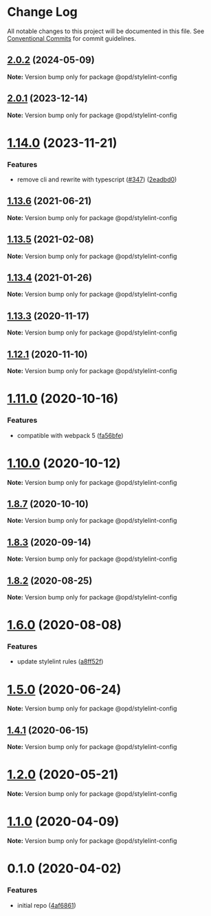# Change Log

All notable changes to this project will be documented in this file.
See [Conventional Commits](https://conventionalcommits.org) for commit guidelines.

## [2.0.2](https://github.com/open-data-plan/pangu/compare/v2.0.1...v2.0.2) (2024-05-09)

**Note:** Version bump only for package @opd/stylelint-config

## [2.0.1](https://github.com/open-data-plan/pangu/compare/v2.0.0...v2.0.1) (2023-12-14)

**Note:** Version bump only for package @opd/stylelint-config

# [1.14.0](https://github.com/open-data-plan/pangu/compare/v1.13.8...v1.14.0) (2023-11-21)

### Features

- remove cli and rewrite with typescript ([#347](https://github.com/open-data-plan/pangu/issues/347)) ([2eadbd0](https://github.com/open-data-plan/pangu/commit/2eadbd075db095d2c492a114b671b56ca8957d77))

## [1.13.6](https://github.com/open-data-plan/pangu/compare/v1.13.5...v1.13.6) (2021-06-21)

**Note:** Version bump only for package @opd/stylelint-config

## [1.13.5](https://github.com/open-data-plan/pangu/compare/v1.13.4...v1.13.5) (2021-02-08)

**Note:** Version bump only for package @opd/stylelint-config

## [1.13.4](https://github.com/open-data-plan/pangu/compare/v1.13.3...v1.13.4) (2021-01-26)

**Note:** Version bump only for package @opd/stylelint-config

## [1.13.3](https://github.com/open-data-plan/pangu/compare/v1.13.2...v1.13.3) (2020-11-17)

**Note:** Version bump only for package @opd/stylelint-config

## [1.12.1](https://github.com/open-data-plan/pangu/compare/v1.12.0...v1.12.1) (2020-11-10)

**Note:** Version bump only for package @opd/stylelint-config

# [1.11.0](https://github.com/open-data-plan/pangu/compare/v1.10.1...v1.11.0) (2020-10-16)

### Features

- compatible with webpack 5 ([fa56bfe](https://github.com/open-data-plan/pangu/commit/fa56bfee85001691f09d58375f290fe9f101cd95))

# [1.10.0](https://github.com/open-data-plan/pangu/compare/v1.9.2...v1.10.0) (2020-10-12)

**Note:** Version bump only for package @opd/stylelint-config

## [1.8.7](https://github.com/open-data-plan/pangu/compare/v1.8.6...v1.8.7) (2020-10-10)

**Note:** Version bump only for package @opd/stylelint-config

## [1.8.3](https://github.com/open-data-plan/pangu/compare/v1.8.2...v1.8.3) (2020-09-14)

**Note:** Version bump only for package @opd/stylelint-config

## [1.8.2](https://github.com/open-data-plan/pangu/compare/v1.8.1...v1.8.2) (2020-08-25)

**Note:** Version bump only for package @opd/stylelint-config

# [1.6.0](https://github.com/open-data-plan/pangu/compare/v1.5.1...v1.6.0) (2020-08-08)

### Features

- update stylelint rules ([a8ff52f](https://github.com/open-data-plan/pangu/commit/a8ff52f0d7a6d9ca4179720a100173246a67d154))

# [1.5.0](https://github.com/open-data-plan/pangu/compare/v1.4.1...v1.5.0) (2020-06-24)

**Note:** Version bump only for package @opd/stylelint-config

## [1.4.1](https://github.com/open-data-plan/pangu/compare/v1.4.0...v1.4.1) (2020-06-15)

**Note:** Version bump only for package @opd/stylelint-config

# [1.2.0](https://github.com/open-data-plan/pangu/compare/v1.1.0...v1.2.0) (2020-05-21)

**Note:** Version bump only for package @opd/stylelint-config

# [1.1.0](https://github.com/open-data-plan/pangu/compare/v1.0.0...v1.1.0) (2020-04-09)

**Note:** Version bump only for package @opd/stylelint-config

# 0.1.0 (2020-04-02)

### Features

- initial repo ([4af6861](https://github.com/open-data-plan/pangu/commit/4af68610cae7d78784c7b2e0d4675365b18cc106))
